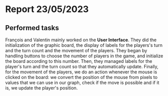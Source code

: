 # Report 23/05/2023

## Performed tasks

François and Valentin mainly worked on the __User Interface__. They did the initialization of the graphic board, the display of labels for the players's turn and the turn count and the movement of the players. They began by handling buttons to choose the number of players in the game, and initialize the board according to this number. Then, they managed labels for the player's turn and the turn count so that they automatically update. Finally, for the movement of the players, we do an action whenever the mouse is clicked on the board: we convert the position of the mouse from pixels to values that we can use in our graph, check if the move is possible and if it is, we update the player's position.
